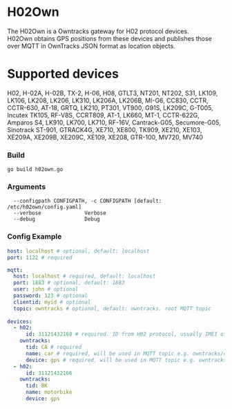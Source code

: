 # H02Own

The H02Own is a Owntracks gateway for H02 protocol devices.  
H02Own obtains GPS positions from these devices and publishes those over MQTT in OwnTracks JSON format as location objects.

# Supported devices
H02, H-02A, H-02B, TX-2, H-06, H08, GTLT3, NT201, NT202, S31, LK109, LK106, LK208, LK206, LK310, LK206A, LK206B, MI-G6, CC830, CCTR, CCTR-630, AT-18, GRTQ, LK210, PT301, VT900, G91S, LK209C, G-T005, Incutex TK105, RF-V8S, CCRT809, AT-1, LK660, MT-1, CCTR-622G, Amparos S4, LK910, LK700, LK710, RF-16V, Cantrack-G05, Secumore-G05, Sinotrack ST-901, GTRACK4G, XE710, XE800, TK909, XE210, XE103, XE209A, XE209B, XE209C, XE109, XE208, GTR-100, MV720, MV740 

### Build
	go build h02own.go

### Arguments
```
  --configpath CONFIGPATH, -c CONFIGPATH [default: /etc/h02own/config.yaml]
  --verbose              Verbose
  --debug                Debug
```

### Config Example
```yaml
host: localhost # optional, default: localhost 
port: 1122 # required

mqtt:
  host: localhost # required, default: localhost
  port: 1883 # optional, default: 1883
  user: john # optional
  password: 123 # optional
  clientid: myid # optional
  topic: owntracks # optional, default: owntracks. root MQTT topic
  
devices:
  - h02:
      id: 31121432168 # required. ID from H02 protocol, usually IMEI of device
    owntracks:
      tid: CA # required
      name: car # required, will be used in MQTT topic e.g. owntracks/car/gps
      device: gps # required, will be used in MQTT topic e.g. owntracks/car/gps
  - h02:
      id: 31121432166
    owntracks:
      tid: BK
      name: motorbike
      device: gps

```
